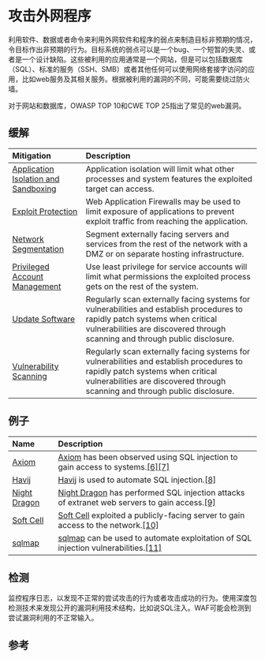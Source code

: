 # 攻击外网程序

利用软件、数据或者命令来利用外网软件和程序的弱点来制造目标非预期的情况，令目标作出非预期的行为。目标系统的弱点可以是一个bug、一个短暂的失灵、或者是一个设计缺陷。这些被利用的应用通常是一个网站，但是可以包括数据库（SQL）、标准的服务（SSH、SMB）或者其他任何可以使用网络套接字访问的应用，比如web服务及其相关服务。根据被利用的漏洞的不同，可能需要绕过防火墙。

对于网站和数据库，OWASP TOP 10和CWE TOP 25指出了常见的web漏洞。

## 缓解

| Mitigation | Description |
| :--- | :--- |
| [Application Isolation and Sandboxing](https://attack.mitre.org/mitigations/M1048) | Application isolation will limit what other processes and system features the exploited target can access. |
| [Exploit Protection](https://attack.mitre.org/mitigations/M1050) | Web Application Firewalls may be used to limit exposure of applications to prevent exploit traffic from reaching the application. |
| [Network Segmentation](https://attack.mitre.org/mitigations/M1030) | Segment externally facing servers and services from the rest of the network with a DMZ or on separate hosting infrastructure. |
| [Privileged Account Management](https://attack.mitre.org/mitigations/M1026) | Use least privilege for service accounts will limit what permissions the exploited process gets on the rest of the system. |
| [Update Software](https://attack.mitre.org/mitigations/M1051) | Regularly scan externally facing systems for vulnerabilities and establish procedures to rapidly patch systems when critical vulnerabilities are discovered through scanning and through public disclosure. |
| [Vulnerability Scanning](https://attack.mitre.org/mitigations/M1016) | Regularly scan externally facing systems for vulnerabilities and establish procedures to rapidly patch systems when critical vulnerabilities are discovered through scanning and through public disclosure. |

## 例子

| Name | Description |
| :--- | :--- |
| [Axiom](https://attack.mitre.org/groups/G0001) | [Axiom](https://attack.mitre.org/groups/G0001) has been observed using SQL injection to gain access to systems.[\[6\]](http://www.novetta.com/wp-content/uploads/2014/11/Executive_Summary-Final_1.pdf)[\[7\]](http://blogs.cisco.com/security/talos/threat-spotlight-group-72) |
| [Havij](https://attack.mitre.org/software/S0224) | [Havij](https://attack.mitre.org/software/S0224) is used to automate SQL injection.[\[8\]](https://blog.checkpoint.com/2015/05/14/analysis-havij-sql-injection-tool/) |
| [Night Dragon](https://attack.mitre.org/groups/G0014) | [Night Dragon](https://attack.mitre.org/groups/G0014) has performed SQL injection attacks of extranet web servers to gain access.[\[9\]](https://securingtomorrow.mcafee.com/wp-content/uploads/2011/02/McAfee_NightDragon_wp_draft_to_customersv1-1.pdf) |
| [Soft Cell](https://attack.mitre.org/groups/G0093) | [Soft Cell](https://attack.mitre.org/groups/G0093) exploited a publicly-facing server to gain access to the network.[\[10\]](https://www.cybereason.com/blog/operation-soft-cell-a-worldwide-campaign-against-telecommunications-providers) |
| [sqlmap](https://attack.mitre.org/software/S0225) | [sqlmap](https://attack.mitre.org/software/S0225) can be used to automate exploitation of SQL injection vulnerabilities.[\[11\]](http://sqlmap.org/) |

## 检测

监控程序日志，以发现不正常的尝试攻击的行为或者攻击成功的行为。使用深度包检测技术来发现公开的漏洞利用技术结构，比如说SQL注入。WAF可能会检测到尝试漏洞利用的不正常输入。

## 参考



